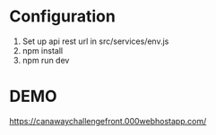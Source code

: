 # Configuration
  1. Set up api rest url  in src/services/env.js
  2. npm install
  3. npm run dev

# DEMO
https://canawaychallengefront.000webhostapp.com/
